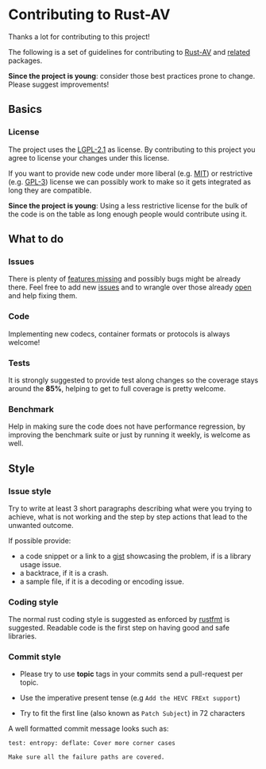 # Contributing to Rust-AV

Thanks a lot for contributing to this project!

The following is a set of guidelines for contributing to [Rust-AV][1] and [related][2] packages.

**Since the project is young**: consider those best practices prone to change. Please suggest improvements!

[1]: https://github.com/rust-av/rust-av
[2]: https://github.com/rust-av/

## Basics

### License

The project uses the [LGPL-2.1][l1] as license. By contributing to this project you agree to license
your changes under this license.

If you want to provide new code under more liberal (e.g. [MIT][l2]) or restrictive (e.g. [GPL-3][l3]) license
we can possibly work to make so it gets integrated as long they are compatible.

**Since the project is young**: Using a less restrictive license for the bulk of the code is on the table as
long enough people would contribute using it.

[l1]: https://opensource.org/licenses/LGPL-2.1
[l2]: https://opensource.org/licenses/MIT
[l3]: https://opensource.org/licenses/GPL-3.0


## What to do

### Issues

There is plenty of [features missing][i1] and possibly bugs might be already there. Feel free to add new [issues][i2]
and to wrangle over those already [open][i3] and help fixing them.

[i1]: https://github.com/rust-av/rust-av/issues?q=is%3Aopen+is%3Aissue+label%3Aenhancement
[i2]: https://github.com/rust-av/rust-av/issues
[i3]: https://github.com/rust-av/rust-av/issues?q=is%3Aopen+is%3Aissue

### Code

Implementing new codecs, container formats or protocols is always welcome!

### Tests

It is strongly suggested to provide test along changes so the coverage stays around the **85%**, helping to
get to full coverage is pretty welcome.

### Benchmark

Help in making sure the code does not have performance regression, by improving the benchmark suite or just by
running it weekly, is welcome as well.


## Style

### Issue style

Try to write at least 3 short paragraphs describing what were you trying to achieve, what is not working and
the step by step actions that lead to the unwanted outcome.

If possible provide:

- a code snippet or a link to a [gist][is1] showcasing the problem, if is a library usage issue.
- a backtrace, if it is a crash.
- a sample file, if it is a decoding or encoding issue.

[is1]: https://gist.github.com

### Coding style

The normal rust coding style is suggested as enforced by [rustfmt][cs1] is suggested.
Readable code is the first step on having good and safe libraries.

[cs1]: https://github.com/rust-lang-nursery/rustfmt

### Commit style

- Please try to use **topic** tags in your commits send a pull-request per topic.

- Use the imperative present tense (e.g `Add the HEVC FRExt support`)

- Try to fit the first line (also known as `Patch Subject`) in 72 characters

A well formatted commit message looks such as:

```
test: entropy: deflate: Cover more corner cases

Make sure all the failure paths are covered.
```
